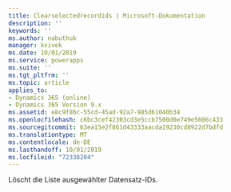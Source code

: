 ```yaml
---
title: Clearselectedrecordids | Microsoft-Dokumentation
description: ''
keywords: ''
ms.author: nabuthuk
manager: kvivek
ms.date: 10/01/2019
ms.service: powerapps
ms.suite: ''
ms.tgt_pltfrm: ''
ms.topic: article
applies_to:
- Dynamics 365 (online)
- Dynamics 365 Version 9.x
ms.assetid: e8c9f86c-55cd-45ad-92a7-985d61040b34
ms.openlocfilehash: c6bc3cef42303cd3e5ccb7500d0e749e5606c433
ms.sourcegitcommit: 63ea15e2f861d43333aacda19230cd8922d7bdfd
ms.translationtype: MT
ms.contentlocale: de-DE
ms.lasthandoff: 10/01/2019
ms.locfileid: "72338204"
---
```

Löscht die Liste ausgewählter Datensatz-IDs.
